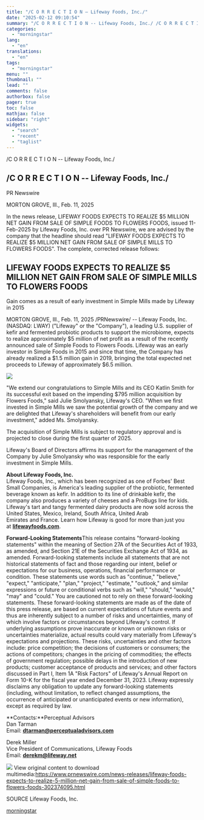 ```yaml
---
title: "/C O R R E C T I O N — Lifeway Foods, Inc./"
date: "2025-02-12 09:10:54"
summary: "/C O R R E C T I O N -- Lifeway Foods, Inc./ /C O R R E C T I O N -- Lifeway Foods, Inc./ PR Newswire MORTON GROVE, Ill., Feb. 11, 2025 In the news release, LIFEWAY FOODS EXPECTS TO REALIZE $5 MILLION NET GAIN FROM..."
categories:
  - "morningstar"
lang:
  - "en"
translations:
  - "en"
tags:
  - "morningstar"
menu: ""
thumbnail: ""
lead: ""
comments: false
authorbox: false
pager: true
toc: false
mathjax: false
sidebar: "right"
widgets:
  - "search"
  - "recent"
  - "taglist"
---
```


/C O R R E C T I O N -- Lifeway Foods, Inc./

/C O R R E C T I O N -- Lifeway Foods, Inc./
--------------------------------------------

PR Newswire

MORTON GROVE, Ill., Feb. 11, 2025


In the news release, LIFEWAY FOODS EXPECTS TO REALIZE $5 MILLION NET GAIN FROM SALE OF SIMPLE FOODS TO FLOWERS FOODS, issued 11-Feb-2025 by Lifeway Foods, Inc. over PR Newswire, we are advised by the company that the headline should read "LIFEWAY FOODS EXPECTS TO REALIZE $5 MILLION NET GAIN FROM SALE OF SIMPLE MILLS TO FLOWERS FOODS". The complete, corrected release follows:

LIFEWAY FOODS EXPECTS TO REALIZE $5 MILLION NET GAIN FROM SALE OF SIMPLE MILLS TO FLOWERS FOODS
-----------------------------------------------------------------------------------------------

Gain comes as a result of early investment in Simple Mills made by Lifeway in 2015

MORTON GROVE, Ill., Feb. 11, 2025 /PRNewswire/ -- Lifeway Foods, Inc. (NASDAQ: LWAY) ("Lifeway" or the "Company"), a leading U.S. supplier of kefir and fermented probiotic products to support the microbiome, expects to realize approximately $5 million of net profit as a result of the recently announced sale of Simple Foods to Flowers Foods. Lifeway was an early investor in Simple Foods in 2015 and since that time, the Company has already realized a $1.5 million gain in 2019, bringing the total expected net proceeds to Lifeway of approximately $6.5 million.

[![](https://mma.prnewswire.com/media/1804095/Lifeway_1986_Logo_v1.jpg)](https://mma.prnewswire.com/media/1804095/Lifeway_1986_Logo_v1.html)

"We extend our congratulations to Simple Mills and its CEO Katlin Smith for its successful exit based on the impending $795 million acquisition by Flowers Foods," said Julie Smolyansky, Lifeway's CEO. "When we first invested in Simple Mills we saw the potential growth of the company and we are delighted that Lifeway's shareholders will benefit from our early investment," added Ms. Smolyansky.

The acquisition of Simple Mills is subject to regulatory approval and is projected to close during the first quarter of 2025.

Lifeway's Board of Directors affirms its support for the management of the Company by Julie Smolyansky who was responsible for the early investment in Simple Mills.

**About Lifeway Foods, Inc.**  
Lifeway Foods, Inc., which has been recognized as one of Forbes' Best Small Companies, is America's leading supplier of the probiotic, fermented beverage known as kefir. In addition to its line of drinkable kefir, the company also produces a variety of cheeses and a ProBugs line for kids. Lifeway's tart and tangy fermented dairy products are now sold across the United States, Mexico, Ireland, South Africa, United Arab Emirates and France. Learn how Lifeway is good for more than just you at **[lifewayfoods.com](https://c212.net/c/link/?t=0&l=en&o=4360629-1&h=3531513707&u=https%3A%2F%2Fc212.net%2Fc%2Flink%2F%3Ft%3D0%26l%3Den%26o%3D4352002-1%26h%3D1754360897%26u%3Dhttps%253A%252F%252Fc212.net%252Fc%252Flink%252F%253Ft%253D0%2526l%253Den%2526o%253D4334209-1%2526h%253D346314915%2526u%253Dhttps%25253A%25252F%25252Fc212.net%25252Fc%25252Flink%25252F%25253Ft%25253D0%252526l%25253Den%252526o%25253D4302899-1%252526h%25253D656112450%252526u%25253Dhttps%2525253A%2525252F%2525252Fprotect-us.mimecast.com%2525252Fs%2525252FYzs6CwpEKGF8RoEGTVbB1R%2525253Fdomain%2525253Dlifewayfoods.com%252526a%25253Dlifewayfoods.com%2526a%253Dlifewayfoods.com%26a%3Dlifewayfoods.com&a=lifewayfoods.com)**.

**Forward-Looking Statements**This release contains "forward-looking statements" within the meaning of Section 27A of the Securities Act of 1933, as amended, and Section 21E of the Securities Exchange Act of 1934, as amended. Forward-looking statements include all statements that are not historical statements of fact and those regarding our intent, belief or expectations for our business, operations, financial performance or condition. These statements use words such as "continue," "believe," "expect," "anticipate," "plan," "project," "estimate," "outlook," and similar expressions or future or conditional verbs such as "will," "should," "would," "may" and "could." You are cautioned not to rely on these forward-looking statements. These forward-looking statements are made as of the date of this press release, are based on current expectations of future events and thus are inherently subject to a number of risks and uncertainties, many of which involve factors or circumstances beyond Lifeway's control. If underlying assumptions prove inaccurate or known or unknown risks or uncertainties materialize, actual results could vary materially from Lifeway's expectations and projections. These risks, uncertainties and other factors include: price competition; the decisions of customers or consumers; the actions of competitors; changes in the pricing of commodities; the effects of government regulation; possible delays in the introduction of new products; customer acceptance of products and services; and other factors discussed in Part I, Item 1A "Risk Factors" of Lifeway's Annual Report on Form 10-K for the fiscal year ended December 31, 2023. Lifeway expressly disclaims any obligation to update any forward-looking statements (including, without limitation, to reflect changed assumptions, the occurrence of anticipated or unanticipated events or new information), except as required by law.

**Contacts:**Perceptual Advisors  
Dan Tarman  
Email: **[dtarman@perceptualadvisors.com](mailto:dtarman@perceptualadvisors.com)**

Derek Miller  
Vice President of Communications, Lifeway Foods  
Email: **[derekm@lifeway.net](mailto:derekm@lifeway.net)**

 ![](https://c212.net/c/img/favicon.png?sn=DC17257A&sd=2025-02-11) View original content to download multimedia:<https://www.prnewswire.com/news-releases/lifeway-foods-expects-to-realize-5-million-net-gain-from-sale-of-simple-foods-to-flowers-foods-302374095.html>

SOURCE Lifeway Foods, Inc.

[morningstar](https://www.morningstar.com/news/pr-newswire/20250211dc17257/c-o-r-r-e-c-t-i-o-n-lifeway-foods-inc)
